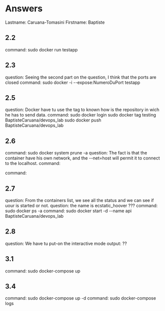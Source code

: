 # Answers

Lastname: Caruana-Tomasini
Firstname: Baptiste

## 2.2
command: sudo docker run testapp

## 2.3
question: Seeing the second part on the question, I think that the ports are closed
command: sudo docker -i --expose:NumeroDuPort testapp

## 2.5
question: Docker have tu use the tag to known how is the repository in wich he has to send data. 
command: sudo docker login
 		 sudo docker tag testing BaptisteCaruana/devops_lab
         sudo docker push BaptisteCaruana/devops_lab

## 2.6
command: sudo docker system prune -a
question: The fact is that the container have his own network, and the --net=host will permit it to connect to the localhost. 
command:

command:

## 2.7
question: From the containers list, we see all the status and we can see if uour is started or not.
question: the name is ecstatic_hoover ??? 
command: sudo docker ps -a
command: sudo docker start -d --name api BaptisteCaruana/devops_lab

## 2.8
question: We have tu put-on the interactive mode
output: ??

## 3.1
command: sudo docker-compose up

## 3.4
command: sudo docker-compose up -d
command: sudo docker-compose logs
